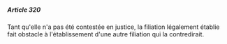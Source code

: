 ##### Article 320

Tant qu'elle n'a pas été contestée en justice, la filiation légalement établie fait obstacle à l'établissement d'une autre filiation qui la contredirait.

